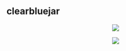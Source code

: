 ## clearbluejar



<p align="center">
  <a href="https://github.com/clearbluejar"><img src="https://github-readme-stats.vercel.app/api?username=clearbluejar&theme=github_dark&show_icons=true"></a>
</p>

<p align="center">
    <a href="https://twitter.com/intent/follow?screen_name=clearbluejar"><img align="center" src="https://img.shields.io/twitter/follow/clearbluejar?color=blue&style=for-the-badge"></a> 
</p>

<!--


<img height="180em" src="https://github-readme-stats.vercel.app/api/top-langs/?username=clearbluejar&layout=compact&langs_count=10&hide=HCL"/>


<img height="180em" src="https://github-readme-streak-stats.herokuapp.com/?user=clearbluejar" />


**clearbluejar/clearbluejar** is a ✨ _special_ ✨ repository because its `README.md` (this file) appears on your GitHub profile.

Here are some ideas to get you started:

- 🔭 I’m currently working on ...
- 🌱 I’m currently learning ...
- 👯 I’m looking to collaborate on ...
- 🤔 I’m looking for help with ...
- 💬 Ask me about ...
- 📫 How to reach me: ...
- 😄 Pronouns: ...
- ⚡ Fun fact: ...
-->
